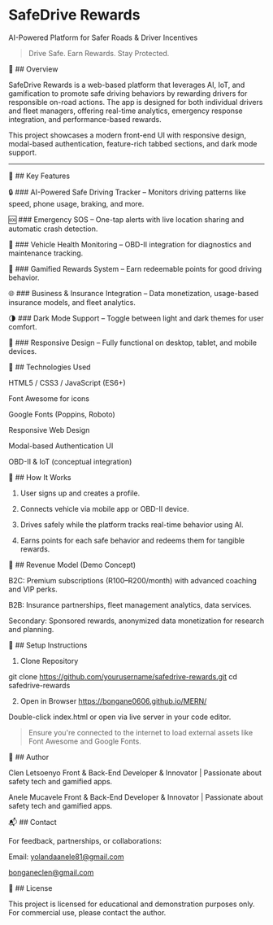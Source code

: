 # SafeDrive Rewards

AI-Powered Platform for Safer Roads & Driver Incentives

> Drive Safe. Earn Rewards. Stay Protected.



📖 ## Overview

SafeDrive Rewards is a web-based platform that leverages AI, IoT, and gamification to promote safe driving behaviors by rewarding drivers for responsible on-road actions. The app is designed for both individual drivers and fleet managers, offering real-time analytics, emergency response integration, and performance-based rewards.

This project showcases a modern front-end UI with responsive design, modal-based authentication, feature-rich tabbed sections, and dark mode support.


---

🌟 ## Key Features

🔒 ### AI-Powered Safe Driving Tracker – Monitors driving patterns like speed, phone usage, braking, and more.

🆘 ###  Emergency SOS – One-tap alerts with live location sharing and automatic crash detection.

🚗 ### Vehicle Health Monitoring – OBD-II integration for diagnostics and maintenance tracking.

🎁 ### Gamified Rewards System – Earn redeemable points for good driving behavior.

🌐 ### Business & Insurance Integration – Data monetization, usage-based insurance models, and fleet analytics.

🌗 ### Dark Mode Support – Toggle between light and dark themes for user comfort.

📱 ### Responsive Design – Fully functional on desktop, tablet, and mobile devices.




🧠 ## Technologies Used

HTML5 / CSS3 / JavaScript (ES6+)

Font Awesome for icons

Google Fonts (Poppins, Roboto)

Responsive Web Design

Modal-based Authentication UI

OBD-II & IoT (conceptual integration)




🚀 ## How It Works

1. User signs up and creates a profile.


2. Connects vehicle via mobile app or OBD-II device.


3. Drives safely while the platform tracks real-time behavior using AI.


4. Earns points for each safe behavior and redeems them for tangible rewards.



💼 ## Revenue Model (Demo Concept)

B2C: Premium subscriptions (R100–R200/month) with advanced coaching and VIP perks.

B2B: Insurance partnerships, fleet management analytics, data services.

Secondary: Sponsored rewards, anonymized data monetization for research and planning.



🔧 ## Setup Instructions


1. Clone Repository

git clone https://github.com/yourusername/safedrive-rewards.git
cd safedrive-rewards

2. Open in Browser https://bongane0606.github.io/MERN/

Double-click index.html or open via live server in your code editor.

> Ensure you're connected to the internet to load external assets like Font Awesome and Google Fonts.


👤 ## Author

Clen Letsoenyo 
Front & Back-End Developer & Innovator | Passionate about safety tech and gamified apps.

Anele Mucavele
Front & Back-End Developer & Innovator | Passionate about safety tech and gamified apps.



📬 ## Contact

For feedback, partnerships, or collaborations:

Email: yolandaanele81@gmail.com 

bonganeclen@gmail.com 



📄 ## License

This project is licensed for educational and demonstration purposes only. For commercial use, please contact the author.
